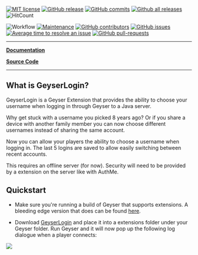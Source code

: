 
[![MIT license](https://img.shields.io/badge/License-MIT-blue.svg)](https://lbesson.mit-license.org/)
[![GitHub release](https://img.shields.io/github/release/Bundabrg/GeyserLogin)](https://GitHub.com/Bundabrg/GeyserLogin/releases/)
[![GitHub commits](https://img.shields.io/github/commits-since/Bundabrg/GeyserLogin/latest)](https://GitHub.com/Bundabrg/GeyserLogin/commit/)
[![Github all releases](https://img.shields.io/github/downloads/Bundabrg/GeyserLogin/total.svg)](https://GitHub.com/Bundabrg/GeyserLogin/releases/)
![HitCount](http://hits.dwyl.com/bundabrg/GeyserLogin.svg)

![Workflow](https://github.com/bundabrg/GeyserLogin/workflows/build/badge.svg)
[![Maintenance](https://img.shields.io/badge/Maintained%3F-yes-green.svg)](https://GitHub.com/Bundabrg/GeyserLogin/graphs/commit-activity)
[![GitHub contributors](https://img.shields.io/github/contributors/Bundabrg/GeyserLogin)](https://GitHub.com/Bundabrg/GeyserLogin/graphs/contributors/)
[![GitHub issues](https://img.shields.io/github/issues/Bundabrg/GeyserLogin)](https://GitHub.com/Bundabrg/GeyserLogin/issues/)
[![Average time to resolve an issue](http://isitmaintained.com/badge/resolution/Bundabrg/GeyserLogin.svg)](http://isitmaintained.com/project/Bundabrg/GeyserLogin "Average time to resolve an issue")
[![GitHub pull-requests](https://img.shields.io/github/issues-pr/Bundabrg/GeyserLogin)](https://GitHub.com/Bundabrg/GeyserLogin/pull/)
 

---

[**Documentation**](https://bundabrg.github.io/GeyserLogin/)

[**Source Code**](https://github.com/bundabrg/GeyserLogin/)

---


## What is GeyserLogin?

GeyserLogin is a Geyser Extension that provides the ability to choose your username when logging
in through Geyser to a Java server.

Why get stuck with a username you picked 8 years ago?  Or if you share a device with another family
member you can now choose different usernames instead of sharing the same account.

Now you can allow your players the ability to choose a username when logging in. The last 5 logins are saved 
to allow easily switching between recent accounts.

This requires an offline server (for now). Security will need to be provided by a extension on the
server like with AuthMe.

## Quickstart

* Make sure you're running a build of Geyser that supports extensions. A bleeding edge version that does
can be found [here](https://github.com/bundabrg/Geyser/releases).

* Download [GeyserLogin](https://github.com/bundabrg/GeyserLogin/releases) and place it into a extensions folder
under your Geyser folder. Run Geyser and it will now pop up the following log dialogue when a player
connects:

![](https://bundabrg.github.io/GeyserLogin/img/geyserlogin.png)